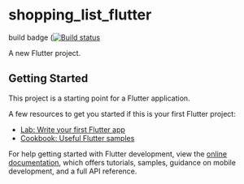 # shopping_list_flutter

build badge
([![Build status](https://build.appcenter.ms/v0.1/apps/147595e4-7fe8-4a31-a488-b54047fb5552/branches/main/badge)](https://appcenter.ms)

A new Flutter project.

## Getting Started

This project is a starting point for a Flutter application.

A few resources to get you started if this is your first Flutter project:

- [Lab: Write your first Flutter app](https://docs.flutter.dev/get-started/codelab)
- [Cookbook: Useful Flutter samples](https://docs.flutter.dev/cookbook)

For help getting started with Flutter development, view the
[online documentation](https://docs.flutter.dev/), which offers tutorials,
samples, guidance on mobile development, and a full API reference.
